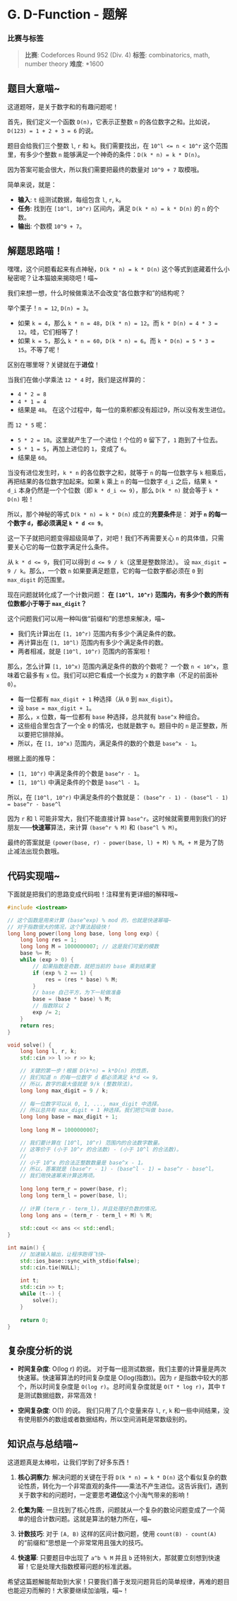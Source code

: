 # G. D-Function - 题解

### 比赛与标签
> **比赛**: Codeforces Round 952 (Div. 4)
> **标签**: combinatorics, math, number theory
> **难度**: *1600

## 题目大意喵~
这道题呀，是关于数字和的有趣问题呢！

首先，我们定义一个函数 `D(n)`，它表示正整数 `n` 的各位数字之和。比如说，`D(123) = 1 + 2 + 3 = 6` 的说。

题目会给我们三个整数 `l`, `r` 和 `k`。我们需要找出，在 `10^l <= n < 10^r` 这个范围里，有多少个整数 `n` 能够满足一个神奇的条件：`D(k * n) = k * D(n)`。

因为答案可能会很大，所以我们需要把最终的数量对 `10^9 + 7` 取模哦。

简单来说，就是：
- **输入**: `t` 组测试数据，每组包含 `l`, `r`, `k`。
- **任务**: 找到在 `[10^l, 10^r)` 区间内，满足 `D(k * n) = k * D(n)` 的 `n` 的个数。
- **输出**: 个数模 `10^9 + 7`。

## 解题思路喵！
嘿嘿，这个问题看起来有点神秘，`D(k * n) = k * D(n)` 这个等式到底藏着什么小秘密呢？让本猫娘来揭晓吧！喵~

我们来想一想，什么时候做乘法不会改变“各位数字和”的结构呢？

举个栗子！`n = 12`, `D(n) = 3`。
- 如果 `k = 4`，那么 `k * n = 48`，`D(k * n) = 12`。而 `k * D(n) = 4 * 3 = 12`。哇，它们相等了！
- 如果 `k = 5`，那么 `k * n = 60`，`D(k * n) = 6`。而 `k * D(n) = 5 * 3 = 15`。不等了呢！

区别在哪里呀？关键就在于**进位**！

当我们在做小学乘法 `12 * 4` 时，我们是这样算的：
- `4 * 2 = 8`
- `4 * 1 = 4`
- 结果是 `48`。
在这个过程中，每一位的乘积都没有超过9，所以没有发生进位。

而 `12 * 5` 呢：
- `5 * 2 = 10`。这里就产生了一个进位！个位的 `0` 留下了，`1` 跑到了十位去。
- `5 * 1 = 5`，再加上进位的 `1`，变成了 `6`。
- 结果是 `60`。

当没有进位发生时，`k * n` 的各位数字之和，就等于 `n` 的每一位数字与 `k` 相乘后，再把结果的各位数字加起来。如果 `k` 乘上 `n` 的每一位数字 `d_i` 之后，结果 `k * d_i` 本身仍然是一个个位数（即 `k * d_i <= 9`），那么 `D(k * n)` 就会等于 `k * D(n)` 啦！

所以，那个神秘的等式 `D(k * n) = k * D(n)` 成立的**充要条件**是：
**对于 `n` 的每一个数字 `d`，都必须满足 `k * d <= 9`**。

这一下子就把问题变得超级简单了，对吧！我们不再需要关心 `n` 的具体值，只需要关心它的每一位数字满足什么条件。

从 `k * d <= 9`，我们可以得到 `d <= 9 / k`（这里是整数除法）。
设 `max_digit = 9 / k`。那么，一个数 `n` 如果要满足题意，它的每一位数字都必须在 `0` 到 `max_digit` 的范围里。

现在问题就转化成了一个计数问题：
**在 `[10^l, 10^r)` 范围内，有多少个数的所有位数都小于等于 `max_digit`？**

这个问题我们可以用一种叫做“前缀和”的思想来解决，喵~
- 我们先计算出在 `[1, 10^r)` 范围内有多少个满足条件的数。
- 再计算出在 `[1, 10^l)` 范围内有多少个满足条件的数。
- 两者相减，就是 `[10^l, 10^r)` 范围内的答案啦！

那么，怎么计算 `[1, 10^x)` 范围内满足条件的数的个数呢？
一个数 `n < 10^x`，意味着它最多有 `x` 位。我们可以把它看成一个长度为 `x` 的数字串（不足的前面补 `0`）。
- 每一位都有 `max_digit + 1` 种选择（从 `0` 到 `max_digit`）。
- 设 `base = max_digit + 1`。
- 那么，`x` 位数，每一位都有 `base` 种选择，总共就有 `base^x` 种组合。
- 这些组合里包含了一个全 `0` 的情况，也就是数字 `0`。题目中的 `n` 是正整数，所以要把它排除掉。
- 所以，在 `[1, 10^x)` 范围内，满足条件的数的个数是 `base^x - 1`。

根据上面的推导：
- `[1, 10^r)` 中满足条件的个数是 `base^r - 1`。
- `[1, 10^l)` 中满足条件的个数是 `base^l - 1`。

所以，在 `[10^l, 10^r)` 中满足条件的个数就是：
`(base^r - 1) - (base^l - 1) = base^r - base^l`

因为 `r` 和 `l` 可能非常大，我们不能直接计算 `base^r`。这时候就需要用到我们的好朋友——**快速幂**算法，来计算 `(base^r % M)` 和 `(base^l % M)`。

最终的答案就是 `(power(base, r) - power(base, l) + M) % M`。`+ M` 是为了防止减法出现负数哦。

## 代码实现喵~
下面就是把我们的思路变成代码啦！注释里有更详细的解释哦~

```cpp
#include <iostream>

// 这个函数是用来计算 (base^exp) % mod 的，也就是快速幂喵~
// 对于指数很大的情况，这个算法超级快！
long long power(long long base, long long exp) {
    long long res = 1;
    long long M = 1000000007; // 这是我们可爱的模数
    base %= M;
    while (exp > 0) {
        // 如果指数是奇数，就把当前的 base 乘到结果里
        if (exp % 2 == 1) {
            res = (res * base) % M;
        }
        // base 自己平方，为下一轮做准备
        base = (base * base) % M;
        // 指数除以 2
        exp /= 2;
    }
    return res;
}

void solve() {
    long long l, r, k;
    std::cin >> l >> r >> k;

    // 关键的第一步！根据 D(k*n) = k*D(n) 的性质，
    // 我们知道 n 的每一位数字 d 都必须满足 k*d <= 9。
    // 所以，数字的最大值就是 9/k (整数除法)。
    long long max_digit = 9 / k;
    
    // 每一位数字可以从 0, 1, ..., max_digit 中选择。
    // 所以总共有 max_digit + 1 种选择。我们把它叫做 base。
    long long base = max_digit + 1;
    
    long long M = 1000000007;

    // 我们要计算在 [10^l, 10^r) 范围内的合法数字数量。
    // 这等价于 (小于 10^r 的合法数) - (小于 10^l 的合法数)。
    //
    // 小于 10^x 的合法正整数数量是 base^x - 1。
    // 所以，答案就是 (base^r - 1) - (base^l - 1) = base^r - base^l。
    // 我们用快速幂来计算这两项。
    
    long long term_r = power(base, r);
    long long term_l = power(base, l);
    
    // 计算 (term_r - term_l)，并且处理好负数的情况。
    long long ans = (term_r - term_l + M) % M;
    
    std::cout << ans << std::endl;
}

int main() {
    // 加速输入输出，让程序跑得飞快~
    std::ios_base::sync_with_stdio(false);
    std::cin.tie(NULL);
    
    int t;
    std::cin >> t;
    while (t--) {
        solve();
    }
    
    return 0;
}
```

## 复杂度分析的说
- **时间复杂度**: O(log r) 的说。
  对于每一组测试数据，我们主要的计算量是两次快速幂。快速幂算法的时间复杂度是 O(log(指数))。因为 `r` 是指数中较大的那个，所以时间复杂度是 `O(log r)`。总时间复杂度就是 `O(T * log r)`，其中 `T` 是测试数据组数，非常高效！

- **空间复杂度**: O(1) 的说。
  我们只用了几个变量来存 `l`, `r`, `k` 和一些中间结果，没有使用额外的数组或者数据结构，所以空间消耗是常数级别的。

## 知识点与总结喵~
这道题真是太棒啦，让我们学到了好多东西！

1.  **核心洞察力**: 解决问题的关键在于将 `D(k * n) = k * D(n)` 这个看似复杂的数论性质，转化为一个非常直观的条件——乘法不产生进位。这告诉我们，遇到关于数字和的问题时，一定要思考**进位**这个小淘气带来的影响！

2.  **化繁为简**: 一旦找到了核心性质，问题就从一个复杂的数论问题变成了一个简单的组合计数问题。这就是算法的魅力所在，喵~

3.  **计数技巧**: 对于 `[A, B)` 这样的区间计数问题，使用 `count(B) - count(A)` 的“前缀和”思想是一个非常常用且强大的技巧。

4.  **快速幂**: 只要题目中出现了 `a^b % M` 并且 `b` 还特别大，那就要立刻想到快速幂！它是处理大指数模幂问题的标准武器。

希望这篇题解能帮助到大家！只要我们善于发现问题背后的简单规律，再难的题目也能迎刃而解的！大家要继续加油哦，喵~！